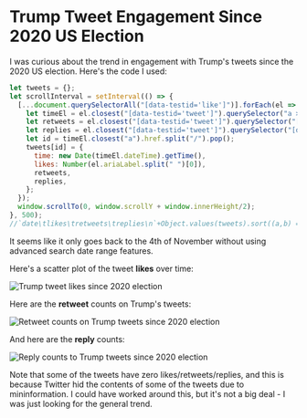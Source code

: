 # Trump Tweet Engagement Since 2020 US Election

I was curious about the trend in engagement with Trump's tweets since the 2020 US election. Here's the code I used:

```js
let tweets = {};
let scrollInterval = setInterval(() => {
  [...document.querySelectorAll("[data-testid='like']")].forEach(el => {
    let timeEl = el.closest("[data-testid='tweet']").querySelector("a > time");
    let retweets = el.closest("[data-testid='tweet']").querySelector("[data-testid='retweet']").ariaLabel.split(" ")[0];
    let replies = el.closest("[data-testid='tweet']").querySelector("[data-testid='reply']").ariaLabel.split(" ")[0];
    let id = timeEl.closest("a").href.split("/").pop();
    tweets[id] = {
      time: new Date(timeEl.dateTime).getTime(),
      likes: Number(el.ariaLabel.split(" ")[0]),
      retweets,
      replies,
    };
  });
  window.scrollTo(0, window.scrollY + window.innerHeight/2);
}, 500);
//`date\tlikes\tretweets\treplies\n`+Object.values(tweets).sort((a,b) => a.time-b.time).map(o => `${new Date(o.time).toUTCString()}\t${o.likes}\t${o.retweets}\t${o.replies}`).join("\n");
```

It seems like it only goes back to the 4th of November without using advanced search date range features.

Here's a scatter plot of the tweet **likes** over time:

![Trump tweet likes since 2020 election](https://i.imgur.com/GTFozRZ.png)

Here are the **retweet** counts on Trump's tweets:

![Retweet counts on Trump tweets since 2020 election](https://i.imgur.com/gUbNxjP.png)

And here are the **reply** counts:

![Reply counts to Trump tweets since 2020 election](https://i.imgur.com/88pbzcI.png)

Note that some of the tweets have zero likes/retweets/replies, and this is because Twitter hid the contents of some of the tweets due to mininformation. I could have worked around this, but it's not a big deal - I was just looking for the general trend.
